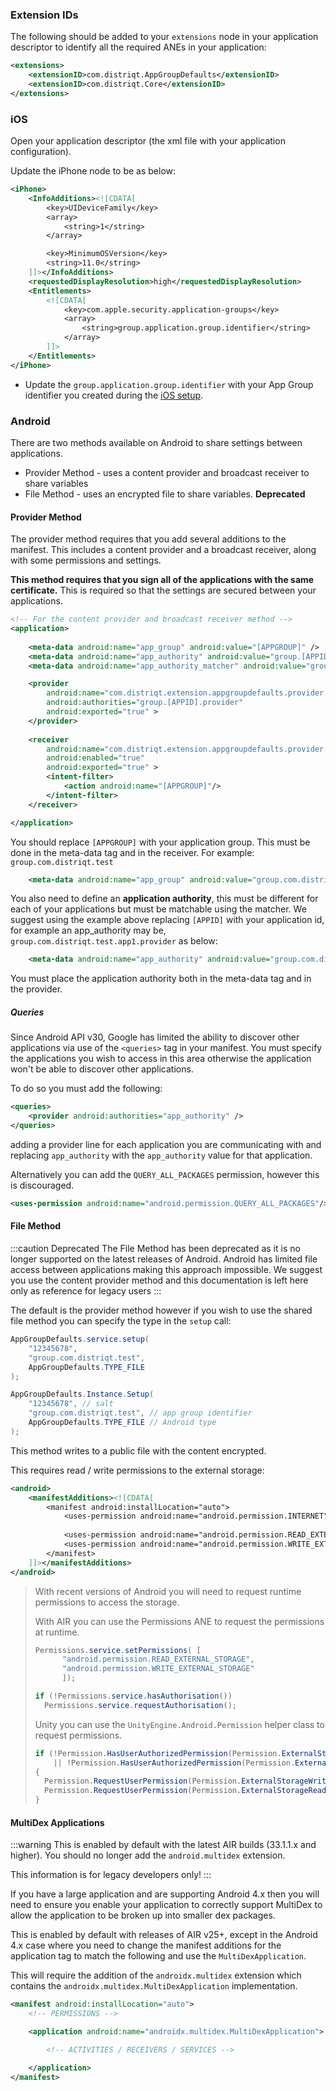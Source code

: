 

### Extension IDs

The following should be added to your `extensions` node in your application descriptor to identify all the required ANEs in your application:

```xml
<extensions>
	<extensionID>com.distriqt.AppGroupDefaults</extensionID>
	<extensionID>com.distriqt.Core</extensionID>
</extensions>
```





### iOS

Open your application descriptor (the xml file with your application configuration).

Update the iPhone node to be as below:

```xml
<iPhone>
	<InfoAdditions><![CDATA[
		<key>UIDeviceFamily</key>
		<array>
			<string>1</string>
		</array>

		<key>MinimumOSVersion</key>
		<string>11.0</string>
	]]></InfoAdditions>
	<requestedDisplayResolution>high</requestedDisplayResolution>
	<Entitlements>
		<![CDATA[
			<key>com.apple.security.application-groups</key>
			<array>
				<string>group.application.group.identifier</string>
			</array>
		]]>
	</Entitlements>
</iPhone>
```

- Update the `group.application.group.identifier` with your App Group identifier you created during the [iOS setup](ios).





### Android 

There are two methods available on Android to share settings between applications.

- Provider Method - uses a content provider and broadcast receiver to share variables
- File Method - uses an encrypted file to share variables.  **Deprecated**


#### Provider Method

The provider method requires that you add several additions to the manifest. This 
includes a content provider and a broadcast receiver, along with some permissions 
and settings.

**This method requires that you sign all of the applications with the same certificate.**
This is required so that the settings are secured between your applications.

```xml
<!-- For the content provider and broadcast receiver method -->
<application>
				
	<meta-data android:name="app_group" android:value="[APPGROUP]" />
	<meta-data android:name="app_authority" android:value="group.[APPID].provider" />
	<meta-data android:name="app_authority_matcher" android:value="group\\.(?:[a-z,1-9]{1,}\\.)*provider" />

	<provider
		android:name="com.distriqt.extension.appgroupdefaults.provider.SharedProvider"
		android:authorities="group.[APPID].provider"
		android:exported="true" >
	</provider>
		
	<receiver
		android:name="com.distriqt.extension.appgroupdefaults.provider.SharedContentChangedReceiver"
		android:enabled="true"
		android:exported="true" >
		<intent-filter>
			<action android:name="[APPGROUP]"/>
		</intent-filter>
	</receiver>

</application>
```


You should replace `[APPGROUP]` with your application group.
This must be done in the meta-data tag and in the receiver. 
For example: `group.com.distriqt.test`

```xml
	<meta-data android:name="app_group" android:value="group.com.distriqt.test" />
```


You also need to define an **application authority**, this must be different for
each of your applications but must be matchable using the matcher. We suggest using 
the example above replacing `[APPID]` with your application id, for example an app_authority 
may be, `group.com.distriqt.test.app1.provider` as below:

```xml
	<meta-data android:name="app_authority" android:value="group.com.distriqt.test.app1.provider" />
```

You must place the application authority both in the meta-data tag and in the provider.


##### Queries

Since Android API v30, Google has limited the ability to discover other applications via use of the `<queries>` tag in your manifest. You must specify the applications you wish to access in this area otherwise the application won't be able to discover other applications.

To do so you must add the following:

```xml
<queries>
	<provider android:authorities="app_authority" />
</queries>
```

adding a provider line for each application you are communicating with and replacing `app_authority` with the `app_authority` value for that application.

Alternatively you can add the `QUERY_ALL_PACKAGES` permission, however this is discouraged.

```xml
<uses-permission android:name="android.permission.QUERY_ALL_PACKAGES"/>
```


#### File Method

:::caution Deprecated
The File Method has been deprecated as it is no longer supported on the latest releases of Android. 
Android has limited file access between applications making this approach impossible.
We suggest you use the content provider method and this documentation is left here only as 
reference for legacy users
::: 

The default is the provider method however if you wish to use the shared file method you 
can specify the type in the `setup` call:



```actionscript title="AIR"
AppGroupDefaults.service.setup( 
	"12345678", 
	"group.com.distriqt.test", 
	AppGroupDefaults.TYPE_FILE 
);
```

```csharp title="Unity"
AppGroupDefaults.Instance.Setup( 
	"12345678", // salt
	"group.com.distriqt.test", // app group identifier
	AppGroupDefaults.TYPE_FILE // Android type
);
```


This method writes to a public file with the content encrypted.

This requires read / write permissions to the external storage:

```xml
<android>
	<manifestAdditions><![CDATA[
		<manifest android:installLocation="auto">
			<uses-permission android:name="android.permission.INTERNET"/>
			
			<uses-permission android:name="android.permission.READ_EXTERNAL_STORAGE" />
			<uses-permission android:name="android.permission.WRITE_EXTERNAL_STORAGE" />
		</manifest>
	]]></manifestAdditions>
</android>
```

>
> With recent versions of Android you will need to request runtime permissions to access the storage.
>
> With AIR you can use the Permissions ANE to request the permissions at runtime.
>
> ```actionscript title="AIR"
> Permissions.service.setPermissions( [
> 		"android.permission.READ_EXTERNAL_STORAGE",
> 		"android.permission.WRITE_EXTERNAL_STORAGE"
> 		]);
> 
> if (!Permissions.service.hasAuthorisation())
> 	Permissions.service.requestAuthorisation();
> ```
>
>
> Unity you can use the  `UnityEngine.Android.Permission` helper class to request permissions.
> 
> ```csharp title="Unity"
> if (!Permission.HasUserAuthorizedPermission(Permission.ExternalStorageWrite) 
>     || !Permission.HasUserAuthorizedPermission(Permission.ExternalStorageRead))
> {
> 	Permission.RequestUserPermission(Permission.ExternalStorageWrite);
> 	Permission.RequestUserPermission(Permission.ExternalStorageRead);
> }
> ```
>



#### MultiDex Applications 

:::warning
This is enabled by default with the latest AIR builds (33.1.1.x and higher). You should no longer add the `android.multidex` extension. 

This information is for legacy developers only!
:::

If you have a large application and are supporting Android 4.x then you will need to ensure you enable your application to correctly support MultiDex to allow the application to be broken up into smaller dex packages.

This is enabled by default with releases of AIR v25+, except in the Android 4.x case where you need to change the manifest additions for the application tag to match the following and use the `MultiDexApplication`.


This will require the addition of the `androidx.multidex` extension which contains the `androidx.multidex.MultiDexApplication` implementation.

```xml
<manifest android:installLocation="auto">
	<!-- PERMISSIONS -->

	<application android:name="androidx.multidex.MultiDexApplication">

		<!-- ACTIVITIES / RECEIVERS / SERVICES -->

	</application>
</manifest>
```
